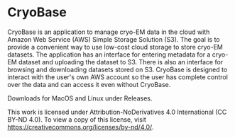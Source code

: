 # CryoBase

CryoBase is an application to manage cryo-EM data in the cloud with Amazon Web Service (AWS) Simple Storage Solution (S3). The goal is to provide a convenient way to use low-cost cloud storage to store cryo-EM datasets. The application has an interface for entering metadata for a cryo-EM dataset and uploading the dataset to S3. There is also an interface for browsing and downloading datasets stored on S3. CryoBase is designed to interact with the user's own AWS account so the user has complete control over the data and can access it even without CryoBase.

Downloads for MacOS and Linux under Releases.

This work is licensed under Attribution-NoDerivatives 4.0 International (CC BY-ND 4.0). To view a copy of this license, visit https://creativecommons.org/licenses/by-nd/4.0/.
